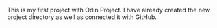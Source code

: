 This is my first project with Odin Project. I have already created the new project directory as well as connected it with GitHub.
